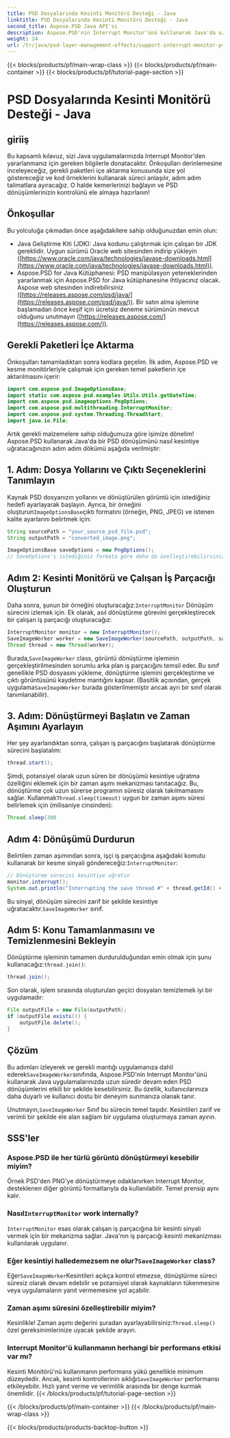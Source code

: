 ```yaml
---
title: PSD Dosyalarında Kesinti Monitörü Desteği - Java
linktitle: PSD Dosyalarında Kesinti Monitörü Desteği - Java
second_title: Aspose.PSD Java API'si
description: Aspose.PSD'nin Interrupt Monitor'ünü kullanarak Java'da uzun süredir devam eden PSD dönüşümlerini kesintiye uğratın. Zarif kesintiyi nasıl uygulayacağınızı ve kullanıcı deneyimini nasıl geliştireceğinizi öğrenin.
weight: 24
url: /tr/java/psd-layer-management-effects/support-interrupt-monitor-psd-files/
---
```


{{< blocks/products/pf/main-wrap-class >}}
{{< blocks/products/pf/main-container >}}
{{< blocks/products/pf/tutorial-page-section >}}

# PSD Dosyalarında Kesinti Monitörü Desteği - Java

## giriiş

Bu kapsamlı kılavuz, sizi Java uygulamalarınızda Interrupt Monitor'den yararlanmanız için gereken bilgilerle donatacaktır. Önkoşulları derinlemesine inceleyeceğiz, gerekli paketleri içe aktarma konusunda size yol göstereceğiz ve kod örneklerini kullanarak süreci anlaşılır, adım adım talimatlara ayıracağız. O halde kemerlerinizi bağlayın ve PSD dönüşümlerinizin kontrolünü ele almaya hazırlanın!

## Önkoşullar

Bu yolculuğa çıkmadan önce aşağıdakilere sahip olduğunuzdan emin olun:

- Java Geliştirme Kiti (JDK): Java kodunu çalıştırmak için çalışan bir JDK gereklidir. Uygun sürümü Oracle web sitesinden indirip yükleyin ([https://www.oracle.com/java/technologies/javase-downloads.html](https://www.oracle.com/java/technologies/javase-downloads.html)).
- Aspose.PSD for Java Kütüphanesi: PSD manipülasyon yeteneklerinden yararlanmak için Aspose.PSD for Java kütüphanesine ihtiyacınız olacak. Aspose web sitesinden indirebilirsiniz ([https://releases.aspose.com/psd/java/](https://releases.aspose.com/psd/java/)). Bir satın alma işlemine başlamadan önce keşif için ücretsiz deneme sürümünün mevcut olduğunu unutmayın ([https://releases.aspose.com/](https://releases.aspose.com/)).

## Gerekli Paketleri İçe Aktarma

Önkoşulları tamamladıktan sonra kodlara geçelim. İlk adım, Aspose.PSD ve kesme monitörleriyle çalışmak için gereken temel paketlerin içe aktarılmasını içerir:

```java
import com.aspose.psd.ImageOptionsBase;
import static com.aspose.psd.examples.Utils.Utils.getDateTime;
import com.aspose.psd.imageoptions.PngOptions;
import com.aspose.psd.multithreading.InterruptMonitor;
import com.aspose.psd.system.Threading.ThreadStart;
import java.io.File;
```

Artık gerekli malzemelere sahip olduğumuza göre işimize dönelim! Aspose.PSD kullanarak Java'da bir PSD dönüşümünü nasıl kesintiye uğratacağınızın adım adım dökümü aşağıda verilmiştir:

## 1. Adım: Dosya Yollarını ve Çıktı Seçeneklerini Tanımlayın

 Kaynak PSD dosyanızın yollarını ve dönüştürülen görüntü için istediğiniz hedefi ayarlayarak başlayın. Ayrıca, bir örneğini oluşturun`ImageOptionsBase`çıktı formatını (örneğin, PNG, JPEG) ve istenen kalite ayarlarını belirtmek için:

```java
String sourcePath = "your_source_psd_file.psd";
String outputPath = "converted_image.png";

ImageOptionsBase saveOptions = new PngOptions();
// SaveOptions'ı istediğiniz formata göre daha da özelleştirebilirsiniz (örneğin, JPEG kalitesinin ayarlanması)
```

## Adım 2: Kesinti Monitörü ve Çalışan İş Parçacığı Oluşturun

 Daha sonra, şunun bir örneğini oluşturacağız:`InterruptMonitor` Dönüşüm sürecini izlemek için. Ek olarak, asıl dönüştürme görevini gerçekleştirecek bir çalışan iş parçacığı oluşturacağız:

```java
InterruptMonitor monitor = new InterruptMonitor();
SaveImageWorker worker = new SaveImageWorker(sourcePath, outputPath, saveOptions, monitor);
Thread thread = new Thread(worker);
```

 Burada,`SaveImageWorker` class, görüntü dönüştürme işleminin gerçekleştirilmesinden sorumlu arka plan iş parçacığını temsil eder. Bu sınıf genellikle PSD dosyasını yükleme, dönüştürme işlemini gerçekleştirme ve çıktı görüntüsünü kaydetme mantığını kapsar. (Basitlik açısından, gerçek uygulama`SaveImageWorker` burada gösterilmemiştir ancak ayrı bir sınıf olarak tanımlanabilir).

## 3. Adım: Dönüştürmeyi Başlatın ve Zaman Aşımını Ayarlayın

Her şey ayarlandıktan sonra, çalışan iş parçacığını başlatarak dönüştürme sürecini başlatalım:

```java
thread.start();
```

Şimdi, potansiyel olarak uzun süren bir dönüşümü kesintiye uğratma özelliğini eklemek için bir zaman aşımı mekanizması tanıtacağız. Bu, dönüştürme çok uzun sürerse programın süresiz olarak takılmamasını sağlar. Kullanmak`Thread.sleep(timeout)` uygun bir zaman aşımı süresi belirlemek için (milisaniye cinsinden):

```java
Thread.sleep(300
```

## Adım 4: Dönüşümü Durdurun

 Belirtilen zaman aşımından sonra, işçi iş parçacığına aşağıdaki komutu kullanarak bir kesme sinyali göndereceğiz:`InterruptMonitor`:

```java
// Dönüştürme sürecini kesintiye uğratın
monitor.interrupt();
System.out.println("Interrupting the save thread #" + thread.getId() + " at " + getDateTime().toString());
```

 Bu sinyal, dönüşüm sürecini zarif bir şekilde kesintiye uğratacaktır.`SaveImageWorker` sınıf.

## Adım 5: Konu Tamamlanmasını ve Temizlenmesini Bekleyin

 Dönüştürme işleminin tamamen durdurulduğundan emin olmak için şunu kullanacağız:`thread.join()`:

```java
thread.join();
```

Son olarak, işlem sırasında oluşturulan geçici dosyaları temizlemek iyi bir uygulamadır:

```java
File outputFile = new File(outputPath);
if (outputFile.exists()) {
    outputFile.delete();
}
```

## Çözüm

 Bu adımları izleyerek ve gerekli mantığı uygulamanıza dahil ederek`SaveImageWorker`sınıfında, Aspose.PSD'nin Interrupt Monitor'ünü kullanarak Java uygulamalarınızda uzun süredir devam eden PSD dönüşümlerini etkili bir şekilde kesebilirsiniz. Bu özellik, kullanıcılarınıza daha duyarlı ve kullanıcı dostu bir deneyim sunmanıza olanak tanır.

 Unutmayın,`SaveImageWorker` Sınıf bu sürecin temel taşıdır. Kesintileri zarif ve verimli bir şekilde ele alan sağlam bir uygulama oluşturmaya zaman ayırın. 

## SSS'ler

### Aspose.PSD ile her türlü görüntü dönüştürmeyi kesebilir miyim?

Örnek PSD'den PNG'ye dönüştürmeye odaklanırken Interrupt Monitor, desteklenen diğer görüntü formatlarıyla da kullanılabilir. Temel prensip aynı kalır.

###  Nasıl`InterruptMonitor` work internally?

`InterruptMonitor` esas olarak çalışan iş parçacığına bir kesinti sinyali vermek için bir mekanizma sağlar. Java'nın iş parçacığı kesinti mekanizması kullanılarak uygulanır.

###  Eğer kesintiyi halledemezsem ne olur?`SaveImageWorker` class?

 Eğer`SaveImageWorker`Kesintileri açıkça kontrol etmezse, dönüştürme süreci süresiz olarak devam edebilir ve potansiyel olarak kaynakların tükenmesine veya uygulamaların yanıt vermemesine yol açabilir.

### Zaman aşımı süresini özelleştirebilir miyim?

 Kesinlikle! Zaman aşımı değerini şuradan ayarlayabilirsiniz:`Thread.sleep()` özel gereksinimlerinize uyacak şekilde arayın.

### Interrupt Monitor'ü kullanmanın herhangi bir performans etkisi var mı?

 Kesinti Monitörü'nü kullanmanın performans yükü genellikle minimum düzeydedir. Ancak, kesinti kontrollerinin sıklığı`SaveImageWorker` performansı etkileyebilir. Hızlı yanıt verme ve verimlilik arasında bir denge kurmak önemlidir.
{{< /blocks/products/pf/tutorial-page-section >}}

{{< /blocks/products/pf/main-container >}}
{{< /blocks/products/pf/main-wrap-class >}}

{{< blocks/products/products-backtop-button >}}
